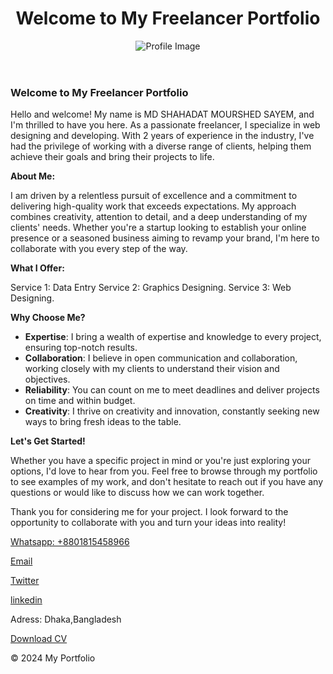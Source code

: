 <!DOCTYPE html>
<html lang="en">
     
</head>
<body>
 <header>
        <h1>Welcome to My Freelancer Portfolio</h1>
        <img src= "Screenshot_2023-04-21-09-29-14-95_e2d5b3f32b79de1d45acd1fad96fbb0f (1).jpg"path" alt="Profile Image">
    </header>

  <div class="container">
        <div class="project">
       <h3>Welcome to My Freelancer Portfolio</h3>
            <p>Hello and welcome! My name is MD SHAHADAT MOURSHED SAYEM, and I'm thrilled to have you here. As a passionate freelancer, I specialize in web designing and developing. With 2 years of experience in the industry, I've had the privilege of working with a diverse range of clients, helping them achieve their goals and bring their projects to life.

**About Me:**

I am driven by a relentless pursuit of excellence and a commitment to delivering high-quality work that exceeds expectations. My approach combines creativity, attention to detail, and a deep understanding of my clients' needs. Whether you're a startup looking to establish your online presence or a seasoned business aiming to revamp your brand, I'm here to collaborate with you every step of the way.

**What I Offer:**

Service 1: Data Entry
Service 2: Graphics Designing.
Service 3: Web Designing.

**Why Choose Me?**

- **Expertise**: I bring a wealth of expertise and knowledge to every project, ensuring top-notch results.
- **Collaboration**: I believe in open communication and collaboration, working closely with my clients to understand their vision and objectives.
- **Reliability**: You can count on me to meet deadlines and deliver projects on time and within budget.
- **Creativity**: I thrive on creativity and innovation, constantly seeking new ways to bring fresh ideas to the table.

**Let's Get Started!**

Whether you have a specific project in mind or you're just exploring your options, I'd love to hear from you. Feel free to browse through my portfolio to see examples of my work, and don't hesitate to reach out if you have any questions or would like to discuss how we can work together.

Thank you for considering me for your project. I look forward to the opportunity to collaborate with you and turn your ideas into reality!</p>
            <p><a href="+8801815458966">Whatsapp: +8801815458966</a></p>
        </div>
        <div class="project">
           
   <p><a href="sayemshahadat@gmail.com">Email</a></p>
        </div><div class="project">
            <p><a href="https://twitter.com/sayemshahadat9">Twitter</a></p>
        </div>
            <div class="project">
            <p><a href="https://www.linkedin.com/in/sayem-shahadat-49634a248/">linkedin</a></p>
        </div>
          <p>Adress: Dhaka,Bangladesh</p>
        <div class="cv-download">
            <a href="https://drive.google.com/file/d/1EKpQnZZsZ2ABVkw6DEnFJ1ESlVGY3WD1/view?usp=drive_link" download>Download CV</a>
        </div>
    </div>

   <footer>
        <p>&copy; 2024 My Portfolio</p>
    </footer>

</body>
</html>

